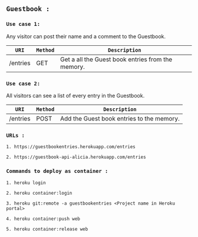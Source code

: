 ## `Guestbook :`


### `Use case 1:`

Any visitor can post their name and a comment to the Guestbook.


| `URI`                             | `Method` | `Description`                                          |
|---------------------------------|--------|------------------------------------------------------|
|/entries                        |GET     | Get a all the Guest book entries from the memory.


### `Use case 2:`

All visitors can see a list of every entry in the Guestbook.

| `URI`                             | `Method` | `Description`                                          |
|---------------------------------|--------|------------------------------------------------------|
|/entries                        |POST     | Add the Guest book entries to the memory.

### `URLs : `

`1. https://guestbookentries.herokuapp.com/entries`

`2. https://guestbook-api-alicia.herokuapp.com/entries`

### `Commands to deploy as container :`

`1. heroku login`

`2. heroku container:login`

`3. heroku git:remote -a guestbookentries <Project name in Heroku portal>`

`4. heroku container:push web`

`5. heroku container:release web`
